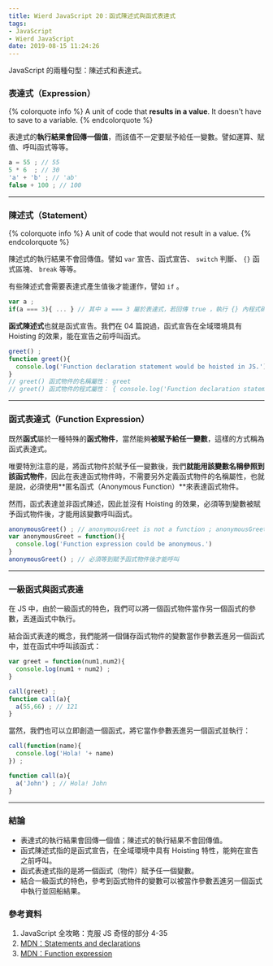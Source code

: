 ```yaml
---
title: Wierd JavaScript 20：函式陳述式與函式表達式
tags:
- JavaScript
- Wierd JavaScript
date: 2019-08-15 11:24:26
---
```


 JavaScript 的兩種句型：陳述式和表達式。

<!-- more -->

### 表達式（Expression）

{% colorquote info %}
A unit of code that **results in a value**.
It doesn't have to save to a variable.
{% endcolorquote  %}


表達式的**執行結果會回傳一個值**，而該值不一定要賦予給任一變數。譬如運算、賦值、呼叫函式等等。

```javascript
a = 55 ; // 55
5 * 6  ; // 30
'a' + 'b' ; // 'ab'
false + 100 ; // 100
```

<hr>

### 陳述式（Statement）

{% colorquote info %}
A unit of code that would not result in a value.
{% endcolorquote  %}

陳述式的執行結果不會回傳值。譬如 `var` 宣告、函式宣告、 `switch` 判斷、 `{}` 函式區塊、 `break` 等等。

有些陳述式會需要表達式產生值後才能運作，譬如 `if` 。

```javascript
var a ;
if(a === 3){ ... } // 其中 a === 3 屬於表達式，若回傳 true ，執行 {} 內程式碼
```

**函式陳述式**也就是函式宣告。我們在 04 篇說過，函式宣告在全域環境具有 Hoisting 的效果，能在宣告之前呼叫函式。

```javascript
greet() ;
function greet(){
  console.log('Function declaration statement would be hoisted in JS.')
}
// greet() 函式物件的名稱屬性： greet
// greet() 函式物件的程式屬性： { console.log('Function declaration statement would be hoisted in JS.') }
```

<hr>

### 函式表達式（Function Expression）

既然**函式**屬於一種特殊的**函式物件**，當然能夠**被賦予給任一變數**，這樣的方式稱為函式表達式。

唯要特別注意的是，將函式物件於賦予任一變數後，我們**就能用該變數名稱參照到該函式物件**，因此在表達函式物件時，不需要另外定義函式物件的名稱屬性，也就是說，必須使用**匿名函式（Anonymous Function）**來表達函式物件。

然而，函式表達並非函式陳述，因此並沒有 Hoisting 的效果，必須等到變數被賦予函式物件後，才能用該變數呼叫函式。

```javascript
anonymousGreet() ; // anonymousGreet is not a function ; anonymousGreet 會先被宣告為 undefined！
var anonymousGreet = function(){
  console.log('Function expression could be anonymous.')
}
anonymousGreet() ; // 必須等到賦予函式物件後才能呼叫
```

<hr>

### 一級函式與函式表達

在 JS 中，由於一級函式的特色，我們可以將一個函式物件當作另一個函式的參數，丟進函式中執行。

結合函式表達的概念，我們能將一個儲存函式物件的變數當作參數丟進另一個函式中，並在函式中呼叫該函式：

```javascript
var greet = function(num1,num2){
  console.log(num1 + num2) ;
}

call(greet) ;
function call(a){
  a(55,66) ; // 121
}
```

當然，我們也可以立即創造一個函式，將它當作參數丟進另一個函式並執行：

```javascript
call(function(name){
  console.log('Hola! '+ name)
}) ;

function call(a){
  a('John') ; // Hola! John
}
```

<hr>

### 結論
* 表達式的執行結果會回傳一個值；陳述式的執行結果不會回傳值。
* 函式陳述式指的是函式宣告，在全域環境中具有 Hoisting 特性，能夠在宣告之前呼叫。
* 函式表達式指的是將一個函式（物件）賦予任一個變數。
* 結合一級函式的特色，參考到函式物件的變數可以被當作參數丟進另一個函式中執行並回船結果。

### 參考資料
1. JavaScript 全攻略：克服 JS 奇怪的部分 4-35
2. [MDN：Statements and declarations](https://developer.mozilla.org/en-US/docs/Web/JavaScript/Reference/Statements)
3. [MDN：Function expression](https://developer.mozilla.org/en-US/docs/Web/JavaScript/Reference/Operators/function)



